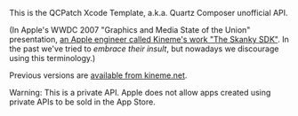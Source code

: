 This is the QCPatch Xcode Template, a.k.a. Quartz Composer unofficial API.

(In Apple's WWDC 2007 "Graphics and Media State of the Union" presentation, [an Apple engineer called Kineme's work "The Skanky SDK"](https://www.youtube.com/watch?v=WhXOPDqVYBE). In the past we've tried to _embrace their insult_, but nowadays we discourage using this terminology.)

Previous versions are [available from kineme.net](http://kineme.net/XcodeTemplateForCustomQuartzComposerPatches). 

Warning: This is a private API. Apple does not allow apps created using private APIs to be sold in the App Store.
